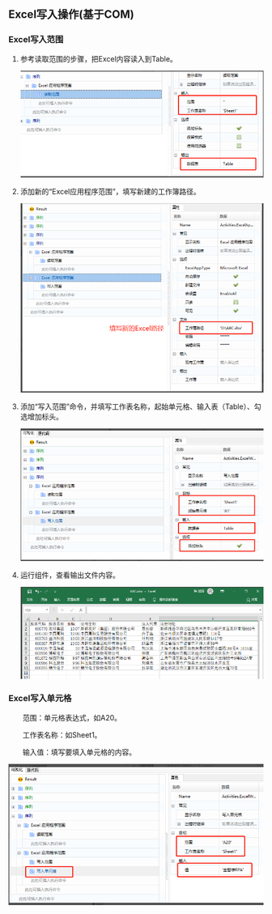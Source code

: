 ## Excel写入操作(基于COM)

### Excel写入范围<span id ="excel写入范围"></span>

1. 参考读取范围的步骤，把Excel内容读入到Table。

   ![image-20220509162652044](COMwrite.assets/image-20220509162652044.png)

2. 添加新的“Excel应用程序范围”，填写新建的工作簿路径。

   ![image-20220509162707188](COMwrite.assets/image-20220509162707188.png)

3. 添加“写入范围”命令，并填写工作表名称，起始单元格、输入表（Table）、勾选增加标头。

   ![image-20220509162719055](COMwrite.assets/image-20220509162719055.png)

4. 运行组件，查看输出文件内容。

   ![image-20220509162737710](COMwrite.assets/image-20220509162737710.png)

### Excel写入单元格<span id ="excel写入单元格"></span>

<span> &emsp;&emsp;</span>范围：单元格表达式，如A20。

<span> &emsp;&emsp;</span>工作表名称：如Sheet1。

<span> &emsp;&emsp;</span>输入值：填写要填入单元格的内容。

![image-20220509162812929](COMwrite.assets/image-20220509162812929.png)